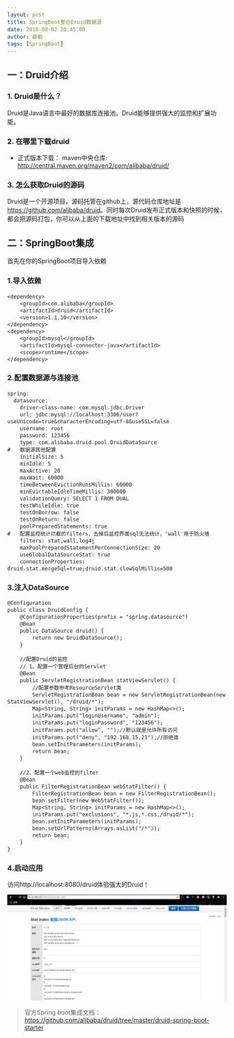 ```yaml
---
layout: post
title: SpringBoot整合Druid数据源
date: 2018-08-02 20:45:00
author: 薛勤
tags: [SpringBoot]
---
```

## 一：Druid介绍

### 1. Druid是什么？

Druid是Java语言中最好的数据库连接池。Druid能够提供强大的监控和扩展功能。

### 2. 在哪里下载druid

- 正式版本下载：
  maven中央仓库: <http://central.maven.org/maven2/com/alibaba/druid/> 

### 3. 怎么获取Druid的源码

Druid是一个开源项目，源码托管在github上，源代码仓库地址是 <https://github.com/alibaba/druid>。同时每次Druid发布正式版本和快照的时候，都会把源码打包，你可以从上面的下载地址中找到相关版本的源码



## 二：SpringBoot集成

首先在你的SpringBoot项目导入依赖

### 1.导入依赖

```
<dependency>
    <groupId>com.alibaba</groupId>
    <artifactId>druid</artifactId>
    <version>1.1.10</version>
</dependency>
<dependency>
	<groupId>mysql</groupId>
	<artifactId>mysql-connector-java</artifactId>
	<scope>runtime</scope>
</dependency>
```

### 2.配置数据源与连接池

```
spring:
  datasource:
    driver-class-name: com.mysql.jdbc.Driver
    url: jdbc:mysql://localhost:3306/user?useUnicode=true&characterEncoding=utf-8&useSSL=false
    username: root
    password: 123456
    type: com.alibaba.druid.pool.DruidDataSource
#   数据源其他配置
    initialSize: 5
    minIdle: 5
    maxActive: 20
    maxWait: 60000
    timeBetweenEvictionRunsMillis: 60000
    minEvictableIdleTimeMillis: 300000
    validationQuery: SELECT 1 FROM DUAL
    testWhileIdle: true
    testOnBorrow: false
    testOnReturn: false
    poolPreparedStatements: true
#   配置监控统计拦截的filters，去掉后监控界面sql无法统计，'wall'用于防火墙
    filters: stat,wall,log4j
    maxPoolPreparedStatementPerConnectionSize: 20
    useGlobalDataSourceStat: true
    connectionProperties: druid.stat.mergeSql=true;druid.stat.slowSqlMillis=500
```

### 3.注入DataSource

```
@Configuration
public class DruidConfig {
    @ConfigurationProperties(prefix = "spring.datasource")
    @Bean
    public DataSource druid() {
        return new DruidDataSource();
    }

    //配置Druid的监控
    // 1、配置一个管理后台的Servlet
    @Bean
    public ServletRegistrationBean statViewServlet() {
        //配置参数参考ResourceServlet类
        ServletRegistrationBean bean = new ServletRegistrationBean(new StatViewServlet(), "/druid/*");
        Map<String, String> initParams = new HashMap<>();
        initParams.put("loginUsername", "admin");
        initParams.put("loginPassword", "123456");
        initParams.put("allow", "");//默认就是允许所有访问
        initParams.put("deny", "192.168.15.21");//拒绝谁
        bean.setInitParameters(initParams);
        return bean;
    }

    //2、配置一个web监控的filter
    @Bean
    public FilterRegistrationBean webStatFilter() {
        FilterRegistrationBean bean = new FilterRegistrationBean();
        bean.setFilter(new WebStatFilter());
        Map<String, String> initParams = new HashMap<>();
        initParams.put("exclusions", "*.js,*.css,/druid/*");
        bean.setInitParameters(initParams);
        bean.setUrlPatterns(Arrays.asList("/*"));
        return bean;
    }
}
```

### 4.启动应用

访问http://localhost:8080/druid体验强大的Druid！

![](./20180802SpringBoot整合Druid数据源/1136672-20180802204514162-477947424.png)
> 官方Spring boot集成文档：https://github.com/alibaba/druid/tree/master/druid-spring-boot-starter

